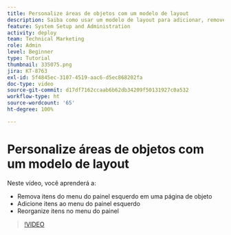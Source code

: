 ```yaml
---
title: Personalize áreas de objetos com um modelo de layout
description: Saiba como usar um modelo de layout para adicionar, remover e reorganizar itens no menu do painel esquerdo no [!DNL  Workfront].
feature: System Setup and Administration
activity: deploy
team: Technical Marketing
role: Admin
level: Beginner
type: Tutorial
thumbnail: 335075.png
jira: KT-8763
exl-id: 5f4845ec-3107-4519-aac6-d5ec868202fa
doc-type: video
source-git-commit: d17df7162ccaab6b62db34209f50131927c0a532
workflow-type: ht
source-wordcount: '65'
ht-degree: 100%

---
```


# Personalize áreas de objetos com um modelo de layout

Neste vídeo, você aprenderá a:

* Remova itens do menu do painel esquerdo em uma página de objeto
* Adicione itens ao menu do painel esquerdo
* Reorganize itens no menu do painel

>[!VIDEO](https://video.tv.adobe.com/v/335075/?quality=12&learn=on&enablevpops)
